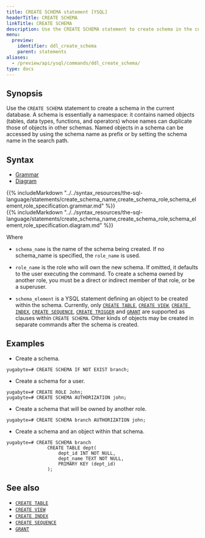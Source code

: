 ```yaml
---
title: CREATE SCHEMA statement [YSQL]
headerTitle: CREATE SCHEMA
linkTitle: CREATE SCHEMA
description: Use the CREATE SCHEMA statement to create schema in the current database.
menu:
  preview:
    identifier: ddl_create_schema
    parent: statements
aliases:
  - /preview/api/ysql/commands/ddl_create_schema/
type: docs
---
```


## Synopsis

Use the `CREATE SCHEMA` statement to create a schema in the current database.
A schema is essentially a namespace: it contains named objects (tables, data types, functions, and operators) whose names can duplicate those of objects in other schemas.
Named objects in a schema can be accessed by using the schema name as prefix or by setting the schema name in the search path.

## Syntax

<ul class="nav nav-tabs nav-tabs-yb">
  <li >
    <a href="#grammar" class="nav-link active" id="grammar-tab" data-toggle="tab" role="tab" aria-controls="grammar" aria-selected="true">
      <i class="fas fa-file-alt" aria-hidden="true"></i>
      Grammar
    </a>
  </li>
  <li>
    <a href="#diagram" class="nav-link" id="diagram-tab" data-toggle="tab" role="tab" aria-controls="diagram" aria-selected="false">
      <i class="fas fa-project-diagram" aria-hidden="true"></i>
      Diagram
    </a>
  </li>
</ul>

<div class="tab-content">
  <div id="grammar" class="tab-pane fade show active" role="tabpanel" aria-labelledby="grammar-tab">
  {{% includeMarkdown "../../syntax_resources/the-sql-language/statements/create_schema_name,create_schema_role,schema_element,role_specification.grammar.md" %}}
  </div>
  <div id="diagram" class="tab-pane fade" role="tabpanel" aria-labelledby="diagram-tab">
  {{% includeMarkdown "../../syntax_resources/the-sql-language/statements/create_schema_name,create_schema_role,schema_element,role_specification.diagram.md" %}}
  </div>
</div>

Where

- `schema_name` is the name of the schema being created. If no schema_name is specified, the `role_name` is used.

- `role_name` is the role who will own the new schema. If omitted, it defaults to the user executing the command. To create a schema owned by another role, you must be a direct or indirect member of that role, or be a superuser.

- `schema_element` is a YSQL statement defining an object to be created within the schema.
Currently, only [`CREATE TABLE`](../ddl_create_table), [`CREATE VIEW`](../ddl_create_view), [`CREATE INDEX`](../ddl_create_index/), [`CREATE SEQUENCE`](../ddl_create_sequence), [`CREATE TRIGGER`](../ddl_create_trigger) and [`GRANT`](../dcl_grant) are supported as clauses within `CREATE SCHEMA`.
Other kinds of objects may be created in separate commands after the schema is created.

## Examples

- Create a schema.

```plpgsql
yugabyte=# CREATE SCHEMA IF NOT EXIST branch;
```

- Create a schema for a user.

```plpgsql
yugabyte=# CREATE ROLE John;
yugabyte=# CREATE SCHEMA AUTHORIZATION john;
```

- Create a schema that will be owned by another role.

```plpgsql
yugabyte=# CREATE SCHEMA branch AUTHORIZATION john;
```

- Create a schema and an object within that schema.

```plpgsql
yugabyte=# CREATE SCHEMA branch
               CREATE TABLE dept(
                   dept_id INT NOT NULL,
                   dept_name TEXT NOT NULL,
                   PRIMARY KEY (dept_id)
               );
```

## See also

- [`CREATE TABLE`](../ddl_create_table)
- [`CREATE VIEW`](../ddl_create_view)
- [`CREATE INDEX`](../ddl_create_index/)
- [`CREATE SEQUENCE`](../ddl_create_sequence)
- [`GRANT`](../dcl_grant)
